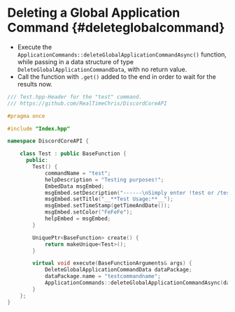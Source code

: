 Deleting a Global Application Command {#deleteglobalcommand}
============
- Execute the `ApplicationCommands::deleteGlobalApplicationCommandAsync()` function, while passing in a data structure of type `DeleteGlobalApplicationCommandData`, with no return value.
- Call the function with `.get()` added to the end in order to wait for the results now.

```cpp
/// Test.hpp-Header for the "test" command.
/// https://github.com/RealTimeChris/DiscordCoreAPI

#pragma once

#include "Index.hpp"

namespace DiscordCoreAPI {

	class Test : public BaseFunction {
	  public:
		Test() {
			commandName = "test";
			helpDescription = "Testing purposes!";
			EmbedData msgEmbed;
			msgEmbed.setDescription("------\nSimply enter !test or /test!\n------");
			msgEmbed.setTitle("__**Test Usage:**__");
			msgEmbed.setTimeStamp(getTimeAndDate());
			msgEmbed.setColor("FeFeFe");
			helpEmbed = msgEmbed;
		}

		UniquePtr<BaseFunction> create() {
			return makeUnique<Test>();
		}

		virtual void execute(BaseFunctionArguments& args) {
			DeleteGlobalApplicationCommandData dataPackage;
			dataPackage.name = "testcommandname";
			ApplicationCommands::deleteGlobalApplicationCommandAsync(dataPackage).get();
		}
	};
}
```